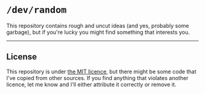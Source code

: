 # `/dev/random`

This repository contains rough and uncut ideas (and yes, probably some garbage), but if
you're lucky you might find something that interests you.

---

## License

This repository is under [the MIT
licence](https://github.com/eigenfoo/wanderings/blob/master/LICENSE.txt), but there
might be some code that I've copied from other sources. If you find anything that
violates another licence, let me know and I'll either attribute it correctly or remove
it.

